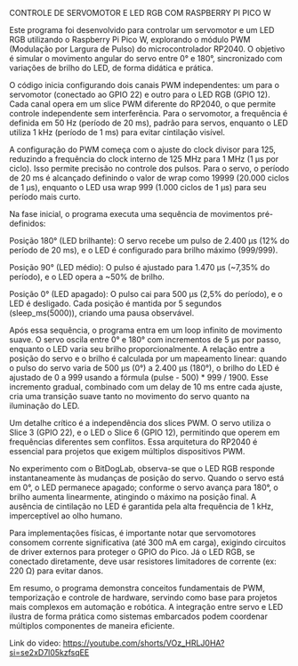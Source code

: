 CONTROLE DE SERVOMOTOR E LED RGB COM RASPBERRY PI PICO W

Este programa foi desenvolvido para controlar um servomotor e um LED RGB utilizando o Raspberry Pi Pico W, explorando o módulo PWM (Modulação por Largura de Pulso) do microcontrolador RP2040. O objetivo é simular o movimento angular do servo entre 0° e 180°, sincronizado com variações de brilho do LED, de forma didática e prática.

O código inicia configurando dois canais PWM independentes: um para o servomotor (conectado ao GPIO 22) e outro para o LED RGB (GPIO 12). Cada canal opera em um slice PWM diferente do RP2040, o que permite controle independente sem interferência. Para o servomotor, a frequência é definida em 50 Hz (período de 20 ms), padrão para servos, enquanto o LED utiliza 1 kHz (período de 1 ms) para evitar cintilação visível.

A configuração do PWM começa com o ajuste do clock divisor para 125, reduzindo a frequência do clock interno de 125 MHz para 1 MHz (1 µs por ciclo). Isso permite precisão no controle dos pulsos. Para o servo, o período de 20 ms é alcançado definindo o valor de wrap como 19999 (20.000 ciclos de 1 µs), enquanto o LED usa wrap 999 (1.000 ciclos de 1 µs) para seu período mais curto.

Na fase inicial, o programa executa uma sequência de movimentos pré-definidos:

Posição 180° (LED brilhante): O servo recebe um pulso de 2.400 µs (12% do período de 20 ms), e o LED é configurado para brilho máximo (999/999).

Posição 90° (LED médio): O pulso é ajustado para 1.470 µs (~7,35% do período), e o LED opera a ~50% de brilho.

Posição 0° (LED apagado): O pulso cai para 500 µs (2,5% do período), e o LED é desligado.
Cada posição é mantida por 5 segundos (sleep_ms(5000)), criando uma pausa observável.

Após essa sequência, o programa entra em um loop infinito de movimento suave. O servo oscila entre 0° e 180° com incrementos de 5 µs por passo, enquanto o LED varia seu brilho proporcionalmente. A relação entre a posição do servo e o brilho é calculada por um mapeamento linear: quando o pulso do servo varia de 500 µs (0°) a 2.400 µs (180°), o brilho do LED é ajustado de 0 a 999 usando a fórmula (pulse - 500) * 999 / 1900. Esse incremento gradual, combinado com um delay de 10 ms entre cada ajuste, cria uma transição suave tanto no movimento do servo quanto na iluminação do LED.

Um detalhe crítico é a independência dos slices PWM. O servo utiliza o Slice 3 (GPIO 22), e o LED o Slice 6 (GPIO 12), permitindo que operem em frequências diferentes sem conflitos. Essa arquitetura do RP2040 é essencial para projetos que exigem múltiplos dispositivos PWM.

No experimento com o BitDogLab, observa-se que o LED RGB responde instantaneamente às mudanças de posição do servo. Quando o servo está em 0°, o LED permanece apagado; conforme o servo avança para 180°, o brilho aumenta linearmente, atingindo o máximo na posição final. A ausência de cintilação no LED é garantida pela alta frequência de 1 kHz, imperceptível ao olho humano.

Para implementações físicas, é importante notar que servomotores consomem corrente significativa (até 300 mA em carga), exigindo circuitos de driver externos para proteger o GPIO do Pico. Já o LED RGB, se conectado diretamente, deve usar resistores limitadores de corrente (ex: 220 Ω) para evitar danos.

Em resumo, o programa demonstra conceitos fundamentais de PWM, temporização e controle de hardware, servindo como base para projetos mais complexos em automação e robótica. A integração entre servo e LED ilustra de forma prática como sistemas embarcados podem coordenar múltiplos componentes de maneira eficiente.

Link do video:  https://youtube.com/shorts/VOz_HRLJ0HA?si=se2xD7l05kzfsqEE


